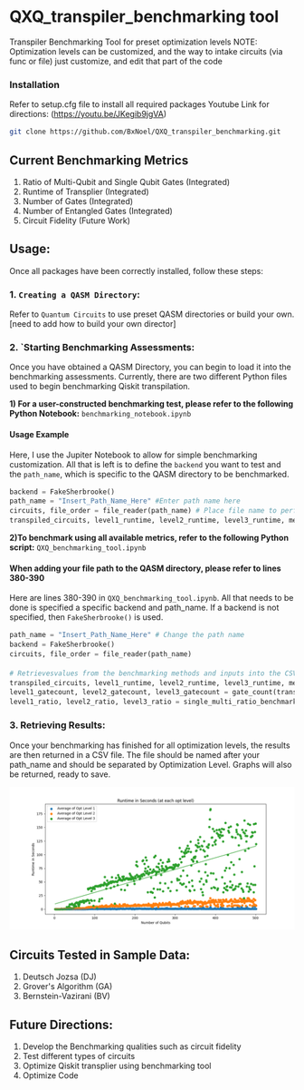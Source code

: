 # QXQ_transpiler_benchmarking tool
Transpiler Benchmarking Tool for preset optimization levels
NOTE: Optimization levels can be customized, and the way to intake circuits (via func or file) just customize, and edit that part of the code

### Installation

Refer to setup.cfg file to install all required packages Youtube Link for directions: (https://youtu.be/JKegib9jgVA)

```bash
git clone https://github.com/BxNoel/QXQ_transpiler_benchmarking.git
```
## Current Benchmarking Metrics #
  1. Ratio of Multi-Qubit and Single Qubit Gates (Integrated)
  2. Runtime of Transplier (Integrated)
  3. Number of Gates (Integrated)
  4. Number of Entangled Gates (Integrated)
  5. Circuit Fidelity (Future Work)


## Usage: #
Once all packages have been correctly installed, follow these steps:
### 1. `Creating a QASM Directory`:
Refer to `Quantum Circuits` to use preset QASM directories or build your own. [need to add how to build your own director]


### 2. `Starting Benchmarking Assessments:
Once you have obtained a QASM Directory, you can begin to load it into the benchmarking assessments. Currently, there are two 
different Python files used to begin benchmarking Qiskit transpilation.  

**1) For a user-constructed benchmarking test, please refer to the following Python Notebook:**  `benchmarking_notebook.ipynb` 

#### Usage Example
Here, I use the Jupiter Notebook to allow for simple benchmarking customization. All that is left is to define the `backend` you want to test
and the `path_name`, which is specific to the QASM directory to be benchmarked. 


```python
backend = FakeSherbrooke()
path_name = "Insert_Path_Name_Here" #Enter path name here
circuits, file_order = file_reader(path_name) # Place file name to perform benchmarking test on runtime
transpiled_circuits, level1_runtime, level2_runtime, level3_runtime, mean_transpile_times_1, mean_transpile_times_2, mean_tra
```
**2)To benchmark using all available metrics, refer to the following Python script:** `QXQ_benchmarking_tool.ipynb`
#### When adding your file path to the QASM directory, please refer to lines 380-390

Here are lines 380-390 in `QXQ_benchmarking_tool.ipynb`. All that needs to be done is specified a specific backend and path_name. If a 
backend is not specified, then `FakeSherbrooke()` is used.  

```python
path_name = "Insert_Path_Name_Here" # Change the path name
backend = FakeSherbrooke()
circuits, file_order = file_reader(path_name)

# Retrievesvalues from the benchmarking methods and inputs into the CSV file
transpiled_circuits, level1_runtime, level2_runtime, level3_runtime, mean_transpile_times_1, mean_transpile_times_2, mean_transpile_times_3 = runtime_benchmarking(5, circuits, backend)
level1_gatecount, level2_gatecount, level3_gatecount = gate_count(transpiled_circuits)
level1_ratio, level2_ratio, level3_ratio = single_multi_ratio_benchmarking(transpiled_circuits)
```

### 3. Retrieving Results:
Once your benchmarking has finished for all optimization levels, the results are then returned in a CSV file. 
The file should be named after your path_name and should be separated by Optimization Level. Graphs will also be 
returned, ready to save. 

![inital plot](BV_500_Runtime.jpg)



## Circuits Tested in Sample Data: #
1. Deutsch Jozsa (DJ)
2. Grover's Algorithm (GA)
3. Bernstein-Vazirani (BV)


## Future Directions: #
1. Develop the Benchmarking qualities such as circuit fidelity
3. Test different types of circuits
4. Optimize Qiskit transplier using benchmarking tool
5. Optimize Code

